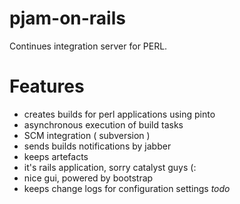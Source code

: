 # pjam-on-rails

Continues integration server for PERL.

# Features
* creates builds for perl applications using pinto 
* asynchronous execution of build tasks
* SCM integration ( subversion )
* sends builds notifications by jabber
* keeps artefacts
* it's rails application, sorry catalyst guys (:
* nice gui, powered by bootstrap
* keeps change logs for configuration settings _todo_
